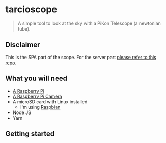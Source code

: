 tarcioscope
===
> A simple tool to look at the sky with a PiKon Telescope (a newtonian tube).

Disclaimer
---
This is the SPA part of the scope. For the server part [please refer to this repo](https://github.com/tarciosaraiva/tarcioscope).

What you will need
---

- [A Raspberry Pi](https://www.raspberrypi.org/)
- [A Raspberry Pi Camera](https://www.raspberrypi.org/products/camera-module-v2/)
- A microSD card with Linux installed
  - I'm using [Raspbian](https://www.raspbian.org/)
- Node JS
- Yarn

Getting started
---
